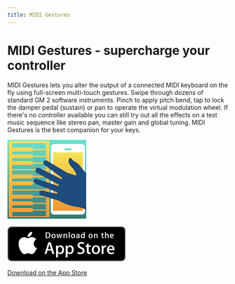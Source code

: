 ```yaml
---
title: MIDI Gestures
---
```


# MIDI Gestures - supercharge your controller

MIDI Gestures lets you alter the output of a connected MIDI keyboard on the fly using full-screen multi-touch gestures. Swipe through dozens of standard GM 2 software instruments. Pinch to apply pitch bend, tap to lock the damper pedal (sustain) or pan to operate the virtual modulation wheel. If there's no controller available you can still try out all the effects on a test music sequence like stereo pan, master gain and global tuning. MIDI Gestures is the best companion for your keys.

![MIDI Gestures logo](MidiGestures180.png "MIDI Gestures")

![Download on the App Store badge](Download_on_the_App_Store_Badge_US-UK_135x40.svg "Download on the App Store")

[Download on the App Store](https://itunes.apple.com/us/app/midi-gestures-supercharge-your-controller/id1258753909?ls=1&mt=8)

